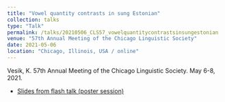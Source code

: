 ```yaml
---
title: "Vowel quantity contrasts in sung Estonian"
collection: talks
type: "Talk"
permalink: /talks/20210506_CLS57_vowelquantitycontrastsinsungestonian
venue: "57th Annual Meeting of the Chicago Linguistic Society"
date: 2021-05-06
location: "Chicago, Illinois, USA / online"
---
```


Vesik, K. 57th Annual Meeting of the Chicago Linguistic Society. May 6-8, 2021.

 - [Slides from flash talk (poster session)](../files/Vesik_2021_CLS57_flashtalkslides.pdf)
